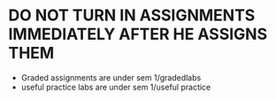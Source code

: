 # DO NOT TURN IN ASSIGNMENTS IMMEDIATELY AFTER HE ASSIGNS THEM

- Graded assignments are under sem 1/gradedlabs
- useful practice labs are under sem 1/useful practice
